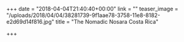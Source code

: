 +++
date = "2018-04-04T21:40:40+00:00"
link = ""
teaser_image = "/uploads/2018/04/04/38281739-9f1aae78-3758-11e8-8182-e2d69d14f816.jpg"
title = "The Nomadic Nosara Costa Rica"

+++
